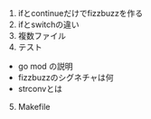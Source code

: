 1. ifとcontinueだけでfizzbuzzを作る
2. ifとswitchの違い
3. 複数ファイル
4. テスト
- go mod の説明
- fizzbuzzのシグネチャは何
- strconvとは
5. Makefile
